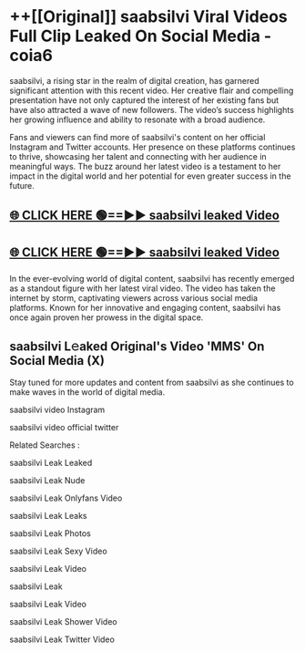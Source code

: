# ++[[Original]] saabsilvi Viral Videos Full Clip Leaked On Social Media - coia6<br>

saabsilvi, a rising star in the realm of digital creation, has garnered significant attention with this recent video. Her creative flair and compelling presentation have not only captured the interest of her existing fans but have also attracted a wave of new followers. The video’s success highlights her growing influence and ability to resonate with a broad audience.

Fans and viewers can find more of saabsilvi's content on her official Instagram and Twitter accounts. Her presence on these platforms continues to thrive, showcasing her talent and connecting with her audience in meaningful ways. The buzz around her latest video is a testament to her impact in the digital world and her potential for even greater success in the future.


## [🌐 CLICK HERE 🟢==►► saabsilvi leaked Video ](https://onlyclips.site?title=saabsilvi&ref=git)

## [🌐 CLICK HERE 🟢==►► saabsilvi leaked Video ](https://onlyclips.site?title=saabsilvi&ref=git)


In the ever-evolving world of digital content, saabsilvi has recently emerged as a standout figure with her latest viral video. The video has taken the internet by storm, captivating viewers across various social media platforms. Known for her innovative and engaging content, saabsilvi has once again proven her prowess in the digital space.



## saabsilvi L𝚎aked Original's Video 'MMS' On Social Media (X)


Stay tuned for more updates and content from saabsilvi as she continues to make waves in the world of digital media.

saabsilvi video Instagram

saabsilvi video official twitter


Related Searches :

saabsilvi Leak Leaked

saabsilvi Leak Nude

saabsilvi Leak Onlyfans Video

saabsilvi Leak Leaks

saabsilvi Leak Photos

saabsilvi Leak Sexy Video

saabsilvi Leak Video

saabsilvi Leak

saabsilvi Leak Video

saabsilvi Leak Shower Video

saabsilvi Leak Twitter Video


